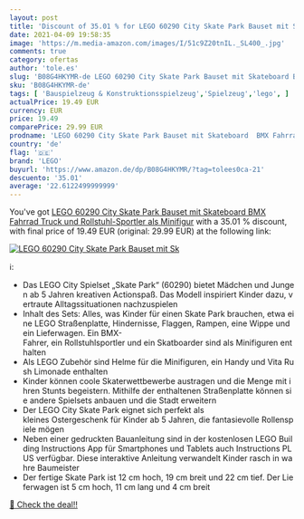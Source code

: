 ```yaml
---
layout: post
title: 'Discount of 35.01 % for LEGO 60290 City Skate Park Bauset mit Sk'
date: 2021-04-09 19:58:35
image: 'https://m.media-amazon.com/images/I/51c9Z20tnIL._SL400_.jpg'
comments: true
category: ofertas
author: 'tole.es'
slug: 'B08G4HKYMR-de LEGO 60290 City Skate Park Bauset mit Skateboard BMX...'
sku: 'B08G4HKYMR-de'
tags: [ 'Bauspielzeug & Konstruktionsspielzeug','Spielzeug','lego', ]
actualPrice: 19.49 EUR
currency: EUR
price: 19.49
comparePrice: 29.99 EUR
prodname: 'LEGO 60290 City Skate Park Bauset mit Skateboard  BMX Fahrrad  Truck und Rollstuhl-Sportler als Minifigur'
country: 'de'
flag: '🇩🇪'
brand: 'LEGO'
buyurl: 'https://www.amazon.de/dp/B08G4HKYMR/?tag=tolees0ca-21'
descuento: '35.01'
average: '22.6122499999999'
---
```


You've got [LEGO 60290 City Skate Park Bauset mit Skateboard  BMX Fahrrad  Truck und Rollstuhl-Sportler als Minifigur](https://www.amazon.de/dp/B08G4HKYMR/?tag=tolees0ca-21) with a  35.01 % discount, with final price of 19.49 EUR (original: 29.99 EUR) at the following link:

[![LEGO 60290 City Skate Park Bauset mit Sk](https://m.media-amazon.com/images/I/51c9Z20tnIL._SL400_.jpg)](https://www.amazon.de/dp/B08G4HKYMR/?tag=tolees0ca-21)

ℹ️:

- Das LEGO City Spielset „Skate Park“ (60290) bietet Mädchen und Jungen ab 5 Jahren kreativen Actionspaß. Das Modell inspiriert Kinder dazu, vertraute Alltagssituationen nachzuspielen
- Inhalt des Sets: Alles, was Kinder für einen Skate Park brauchen, etwa eine LEGO Straßenplatte, Hindernisse, Flaggen, Rampen, eine Wippe und ein Lieferwagen. Ein BMX-Fahrer, ein Rollstuhlsportler und ein Skatboarder sind als Minifiguren enthalten
- Als LEGO Zubehör sind Helme für die Minifiguren, ein Handy und Vita Rush Limonade enthalten
- Kinder können coole Skaterwettbewerbe austragen und die Menge mit ihren Stunts begeistern. Mithilfe der enthaltenen Straßenplatte können sie andere Spielsets anbauen und die Stadt erweitern
- Der LEGO City Skate Park eignet sich perfekt als kleines Ostergeschenk für Kinder ab 5 Jahren, die fantasievolle Rollenspiele mögen
- Neben einer gedruckten Bauanleitung sind in der kostenlosen LEGO Building Instructions App für Smartphones und Tablets auch Instructions PLUS verfügbar. Diese interaktive Anleitung verwandelt Kinder rasch in wahre Baumeister
- Der fertige Skate Park ist 12 cm hoch, 19 cm breit und 22 cm tief. Der Lieferwagen ist 5 cm hoch, 11 cm lang und 4 cm breit

[🛒 Check the deal!!](https://www.amazon.de/dp/B08G4HKYMR/?tag=tolees0ca-21)
